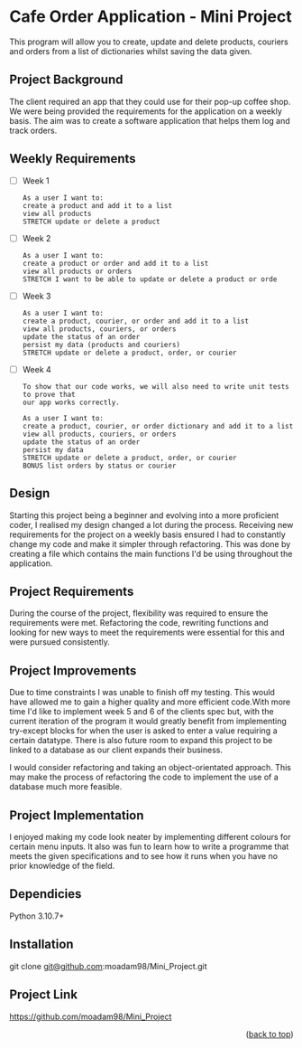 <a name="readme-top"></a>
# Cafe Order Application - Mini Project
This program will allow you to create, update and delete products, couriers and orders from a list of dictionaries whilst saving the data given.

## Project Background
The client required an app that they could use for their pop-up coffee shop. We were being provided the requirements for the application on a weekly basis. The aim was to create a software application that helps them log and track orders.

## Weekly Requirements

- [ ] Week 1
  ``` 
  As a user I want to:
  create a product and add it to a list
  view all products
  STRETCH update or delete a product
  ```

- [ ] Week 2
  ```
  As a user I want to:
  create a product or order and add it to a list
  view all products or orders
  STRETCH I want to be able to update or delete a product or orde
  ```
  
- [ ] Week 3
  ```
  As a user I want to:
  create a product, courier, or order and add it to a list
  view all products, couriers, or orders
  update the status of an order
  persist my data (products and couriers)
  STRETCH update or delete a product, order, or courier
  ```
  
- [ ] Week 4
  ```
  To show that our code works, we will also need to write unit tests to prove that
  our app works correctly.
  
  As a user I want to:
  create a product, courier, or order dictionary and add it to a list
  view all products, couriers, or orders
  update the status of an order
  persist my data
  STRETCH update or delete a product, order, or courier
  BONUS list orders by status or courier
  ```
## Design 
Starting this project being a beginner and evolving into a more proficient coder, I realised my design changed a lot during the process. Receiving new requirements for the project on a weekly basis ensured I had to constantly change my code and make it simpler through refactoring. This was done by creating a file which contains the main functions I'd be using throughout the application.     

## Project Requirements 
During the course of the project, flexibility was required to ensure the requirements were met. Refactoring the code, rewriting functions and looking for new ways to meet the requirements were essential for this and were pursued consistently.

## Project Improvements
Due to time constraints I was unable to finish off my testing. This would have allowed me to gain a higher quality and more efficient code.With more time I'd like to implement week 5 and 6 of the clients spec but, with the current iteration of the program it would greatly benefit from implementing try-except blocks for when the user is asked to enter a value requiring a certain datatype. There is also future room to expand this project to be linked to a database as our client expands their business.

I would consider refactoring and taking an object-orientated approach. This may make the process of refactoring the code to implement the use of a database much more feasible.

## Project Implementation
I enjoyed making my code look neater by implementing different colours for certain menu inputs. It also was fun to learn how to write a programme that meets the given specifications and to see how it runs when you have no prior knowledge of the field.

    
## Dependicies 
Python 3.10.7+

## Installation 
git clone git@github.com:moadam98/Mini_Project.git

## Project Link
https://github.com/moadam98/Mini_Project

<p align="right">(<a href="#readme-top">back to top</a>)</p>

    
